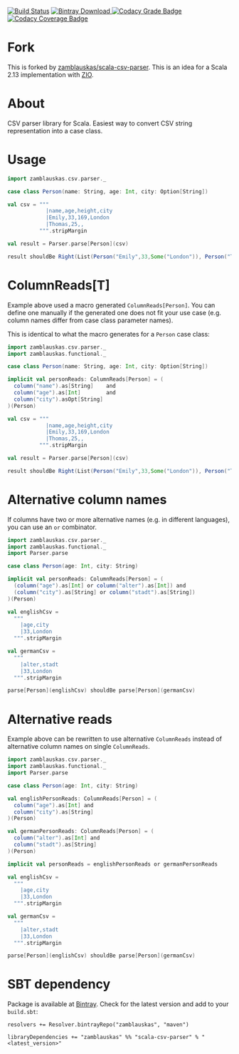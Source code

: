 [![Build Status](https://travis-ci.org/zamblauskas/scala-csv-parser.svg?branch=master)](https://travis-ci.org/zamblauskas/scala-csv-parser)
[![Bintray Download](https://api.bintray.com/packages/zamblauskas/maven/scala-csv-parser/images/download.svg) ](https://bintray.com/zamblauskas/maven/scala-csv-parser/_latestVersion)
[![Codacy Grade Badge](https://api.codacy.com/project/badge/Grade/7a2742cce08742939453f5cf86b1f1a9)](https://www.codacy.com/app/zamblauskas/scala-csv-parser/dashboard)
[![Codacy Coverage Badge](https://api.codacy.com/project/badge/Coverage/7a2742cce08742939453f5cf86b1f1a9)](https://www.codacy.com/app/zamblauskas/scala-csv-parser/dashboard)

Fork
==============================
This is forked by [zamblauskas/scala-csv-parser](https://github.com/zamblauskas/scala-csv-parser).
This is an idea for a Scala 2.13 implementation with [ZIO](https://zio.dev).

About
==============================
CSV parser library for Scala.
Easiest way to convert CSV string representation into a case class.

Usage
==============================

``` scala
import zamblauskas.csv.parser._

case class Person(name: String, age: Int, city: Option[String])

val csv = """
            |name,age,height,city
            |Emily,33,169,London
            |Thomas,25,,
          """.stripMargin

val result = Parser.parse[Person](csv)

result shouldBe Right(List(Person("Emily",33,Some("London")), Person("Thomas",25,None)))
```

ColumnReads[T]
==============================

Example above used a macro generated `ColumnReads[Person]`.
You can define one manually if the generated one does not fit your use case
(e.g. column names differ from case class parameter names).

This is identical to what the macro generates for a `Person` case class:
``` scala
import zamblauskas.csv.parser._
import zamblauskas.functional._

case class Person(name: String, age: Int, city: Option[String])

implicit val personReads: ColumnReads[Person] = (
  column("name").as[String]    and
  column("age").as[Int]        and
  column("city").asOpt[String]
)(Person)

val csv = """
            |name,age,height,city
            |Emily,33,169,London
            |Thomas,25,,
          """.stripMargin

val result = Parser.parse[Person](csv)

result shouldBe Right(List(Person("Emily",33,Some("London")), Person("Thomas",25,None)))
```

Alternative column names
==============================

If columns have two or more alternative names (e.g. in different languages),
you can use an `or` combinator.

``` scala
import zamblauskas.csv.parser._
import zamblauskas.functional._
import Parser.parse

case class Person(age: Int, city: String)

implicit val personReads: ColumnReads[Person] = (
  (column("age").as[Int] or column("alter").as[Int]) and
  (column("city").as[String] or column("stadt").as[String])
)(Person)

val englishCsv =
  """
    |age,city
    |33,London
  """.stripMargin

val germanCsv =
  """
    |alter,stadt
    |33,London
  """.stripMargin

parse[Person](englishCsv) shouldBe parse[Person](germanCsv)
```

Alternative reads
==============================

Example above can be rewritten to use alternative `ColumnReads` instead of alternative column names on single `ColumnReads`.

``` scala
import zamblauskas.csv.parser._
import zamblauskas.functional._
import Parser.parse

case class Person(age: Int, city: String)

val englishPersonReads: ColumnReads[Person] = (
  column("age").as[Int] and
  column("city").as[String]
)(Person)

val germanPersonReads: ColumnReads[Person] = (
  column("alter").as[Int] and
  column("stadt").as[String]
)(Person)

implicit val personReads = englishPersonReads or germanPersonReads

val englishCsv =
  """
    |age,city
    |33,London
  """.stripMargin

val germanCsv =
  """
    |alter,stadt
    |33,London
  """.stripMargin

parse[Person](englishCsv) shouldBe parse[Person](germanCsv)
```

SBT dependency
==============================

Package is available at [Bintray](https://bintray.com/zamblauskas/maven/scala-csv-parser).
Check for the latest version and add to your `build.sbt`:

```
resolvers += Resolver.bintrayRepo("zamblauskas", "maven")

libraryDependencies += "zamblauskas" %% "scala-csv-parser" % "<latest_version>"
```
